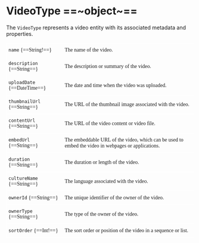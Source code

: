 # VideoType ==~object~==

The `VideoType` represents a video entity with its associated metadata and properties.

<style type="text/css">
.tg  {border:none;border-collapse:collapse;border-spacing:0;}
.tg td{border-color:white;border-style:solid;border-width:1px;font-family:Circular Std;font-size:14px;
  overflow:hidden;padding:10px 5px;word-break:normal;}
.tg th{border-color:white;border-style:solid;border-width:1px;font-family:Circular Std;font-size:14px;
  font-weight:normal;overflow:hidden;padding:10px 5px;word-break:normal;}
.tg .tg-0lax{border-color:#ffffff;text-align:left;vertical-align:top}
.tg .tg-0pky:nth-child(1),
.tg .tg-0lax:nth-child(1) {width: 30%;}
.tg .tg-0pky:nth-child(2),
.tg .tg-0lax:nth-child(2) {width: 70%;}
</style>
<table class="tg">
<tbody>
<tr>
    <td class="tg-0pky"><code>name</code> {==String!==}</td>
    <td class="tg-0pky">The name of the video.</td>
</tr>
<tr>
    <td class="tg-0pky"><code>description</code> {==String==}</td>
    <td class="tg-0pky">The description or summary of the video.</td>
</tr>
<tr>
    <td class="tg-0pky"><code>uploadDate</code> {==DateTime==}</td>
    <td class="tg-0pky">The date and time when the video was uploaded.</td>
</tr>
<tr>
    <td class="tg-0pky"><code>thumbnailUrl</code> {==String==}</td>
    <td class="tg-0pky"> The URL of the thumbnail image associated with the video.</td>
<tr>
    <td class="tg-0pky"><code>contentUrl</code> {==String==}</td>
    <td class="tg-0pky">The URL of the video content or video file.</td>
</tr>
<tr>
    <td class="tg-0pky"><code>embedUrl</code> {==String==}</td>
    <td class="tg-0pky">The embeddable URL of the video, which can be used to embed the video in webpages or applications.</td>
</tr>
<tr>
    <td class="tg-0pky"><code>duration</code> {==String==}</td>
    <td class="tg-0pky">The duration or length of the video.</td>
</tr>
<tr>
    <td class="tg-0pky"><code>cultureName</code> {==String==}</td>
    <td class="tg-0pky">The language associated with the video.</td>
</tr>
<tr>
    <td class="tg-0pky"><code>ownerId</code> {==String==}</td>
    <td class="tg-0pky">The unique identifier of the owner of the video.</td>
</tr>
<tr>
    <td class="tg-0pky"><code>ownerType</code> {==String==}</td>
    <td class="tg-0pky">The type of the owner of the video.</td>
</tr>
<tr>
    <td class="tg-0pky"><code>sortOrder</code> {==Int!==}</td>
    <td class="tg-0pky">The sort order or position of the video in a sequence or list.</td>
</tr>
</tbody>
</table>

